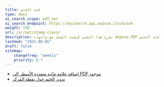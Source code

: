 ```yaml
---
title: فئة الختم
type: docs
ai_search_scope: pdf_net
ai_search_endpoint: https://docsearch.api.aspose.cloud/ask
weight: 150
url: /ar/net/stamp-class/
description: يشرح هذا القسم كيفية العمل مع واجهات Aspose.PDF باستخدام فئة الختم.
lastmod: "2021-06-05"
draft: false
sitemap:
    changefreq: "weekly"
    priority: 0.7
---
```

- [إضافة علامة مائية متعددة الأسطر إلى PDF موجود](/pdf/ar/net/adding-multi-line-watermark-to-existing-pdf/)
- [تدوير الختم حول نقطة المركز](/pdf/ar/net/rotating-stamp-about-the-center-point/)